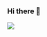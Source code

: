 ### Hi there 👋

 <img src="https://img.shields.io/badge/w.nth1222@gmail.com-#EA4335?style=for-the-badge&logo=gmail&logoColor=#EA4335"/>
